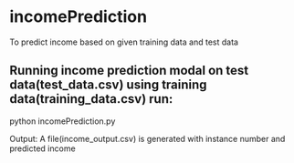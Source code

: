 # incomePrediction
To predict income based on given training data and test data

## Running income prediction modal on test data(test_data.csv) using training data(training_data.csv) run:

  python incomePrediction.py

Output: A file(income_output.csv) is generated with instance number and predicted income
